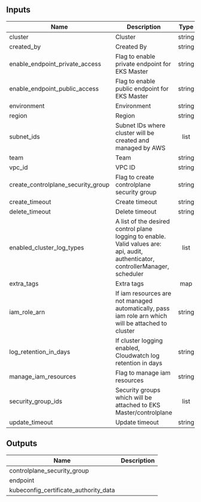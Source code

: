## Inputs

| Name | Description | Type | Default | Required |
|------|-------------|:----:|:-----:|:-----:|
| cluster | Cluster | string | n/a | yes |
| created\_by | Created By | string | n/a | yes |
| enable\_endpoint\_private\_access | Flag to enable private endpoint for EKS Master | string | n/a | yes |
| enable\_endpoint\_public\_access | Flag to enable public endpoint for EKS Master | string | n/a | yes |
| environment | Environment | string | n/a | yes |
| region | Region | string | n/a | yes |
| subnet\_ids | Subnet IDs where cluster will be created and managed by AWS | list | n/a | yes |
| team | Team | string | n/a | yes |
| vpc\_id | VPC ID | string | n/a | yes |
| create\_controlplane\_security\_group | Flag to create controlplane security group | string | `"true"` | no |
| create\_timeout | Create timeout | string | `"30m"` | no |
| delete\_timeout | Delete timeout | string | `"15m"` | no |
| enabled\_cluster\_log\_types | A list of the desired control plane logging to enable. Valid values are: api, audit, authenticator, controllerManager, scheduler | list | `<list>` | no |
| extra\_tags | Extra tags | map | `<map>` | no |
| iam\_role\_arn | If iam resources are not managed automatically, pass iam role arn which will be attached to cluster | string | `""` | no |
| log\_retention\_in\_days | If cluster logging enabled, Cloudwatch log retention in days | string | `"7"` | no |
| manage\_iam\_resources | Flag to manage iam resources | string | `"true"` | no |
| security\_group\_ids | Security groups which will be attached to EKS Master/controlplane | list | `<list>` | no |
| update\_timeout | Update timeout | string | `"30m"` | no |

## Outputs

| Name | Description |
|------|-------------|
| controlplane\_security\_group |  |
| endpoint |  |
| kubeconfig\_certificate\_authority\_data |  |

